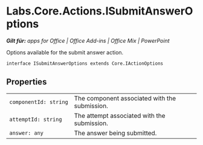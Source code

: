 
# Labs.Core.Actions.ISubmitAnswerOptions

 _**Gilt für:** apps for Office | Office Add-ins | Office Mix | PowerPoint_

Options available for the submit answer action.

```
interface ISubmitAnswerOptions extends Core.IActionOptions
```


## Properties


|||
|:-----|:-----|
| `componentId: string`|The component associated with the submission.|
| `attemptId: string`|The attempt associated with the submission.|
| `answer: any`|The answer being submitted.|

